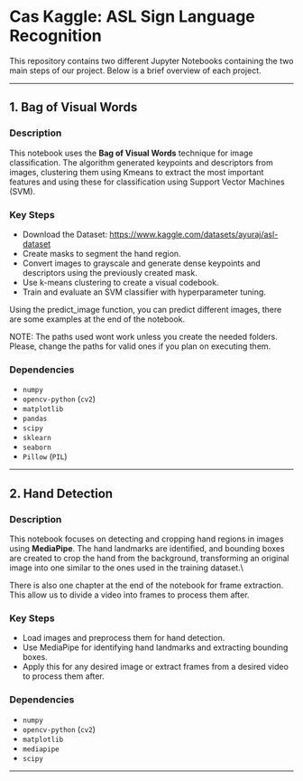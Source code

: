 # Cas Kaggle: ASL Sign Language Recognition
This repository contains two different Jupyter Notebooks containing the two main steps of our project. Below is a brief overview of each project.

---

## 1. Bag of Visual Words

### Description
This notebook uses the **Bag of Visual Words** technique for image classification. The algorithm generated keypoints and descriptors from images, clustering them using Kmeans to extract the most important features and using these for classification using Support Vector Machines (SVM).

### Key Steps
- Download the Dataset: https://www.kaggle.com/datasets/ayuraj/asl-dataset
- Create masks to segment the hand region.
- Convert images to grayscale and generate dense keypoints and descriptors using the previously created mask.
- Use k-means clustering to create a visual codebook.
- Train and evaluate an SVM classifier with hyperparameter tuning.

Using the predict_image function, you can predict different images, there are some examples at the end of the notebook.

NOTE: The paths used wont work unless you create the needed folders. Please, change the paths for valid ones if you plan on executing them.

### Dependencies
- `numpy`
- `opencv-python` (`cv2`)
- `matplotlib`
- `pandas`
- `scipy`
- `sklearn`
- `seaborn`
- `Pillow` (`PIL`)

---

## 2. Hand Detection

### Description
This notebook focuses on detecting and cropping hand regions in images using **MediaPipe**. The hand landmarks are identified, and bounding boxes are created to crop the hand from the background, transforming an original image into one similar to the ones used in the training dataset.\\

There is also one chapter at the end of the notebook for frame extraction. This allow us to divide a video into frames to process them after.

### Key Steps
- Load images and preprocess them for hand detection.
- Use MediaPipe for identifying hand landmarks and extracting bounding boxes.
- Apply this for any desired image or extract frames from a desired video to process them after.

### Dependencies
- `numpy`
- `opencv-python` (`cv2`)
- `matplotlib`
- `mediapipe`
- `scipy`

---
